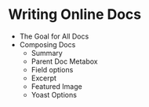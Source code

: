 # Writing Online Docs

* The Goal for All Docs
* Composing Docs 
    * Summary
    * Parent Doc Metabox
    * Field options
    * Excerpt
    * Featured Image
    * Yoast Options